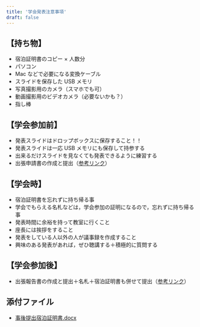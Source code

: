 ```yaml
---
title: '学会発表注意事項'
draft: false
---
```


## 【持ち物】

- 宿泊証明書のコピー × 人数分
- パソコン
- Mac などで必要になる変換ケーブル
- スライドを保存した USB メモリ
- 写真撮影用のカメラ（スマホでも可）
- 動画撮影用のビデオカメラ（必要ないかも？）
- 指し棒

## 【学会参加前】

- 発表スライドはドロップボックスに保存すること！！
- 発表スライドは一応 USB メモリにも保存して持参する
- 出来るだけスライドを見なくても発表できるように練習する
- 出張申請書の作成と提出（[参考リンク](/workshop/paper)）

## 【学会時】

- 宿泊証明書を忘れずに持ち帰る事
- 学会でもらえる名札などは，学会参加の証明になるので，忘れずに持ち帰る事
- 発表時間に余裕を持って教室に行くこと
- 座長には挨拶をすること
- 発表をしている人以外の人が議事録を作成すること
- 興味のある発表があれば，ぜひ聴講する＋積極的に質問する

## 【学会参加後】

- 出張報告書の作成と提出＋名札＋宿泊証明書も併せて提出（[参考リンク](/workshop/paper)）

## 添付ファイル

- [事後提出宿泊証明書.docx](/content/workshop/event/[事後提出]宿泊証明書.docx)
